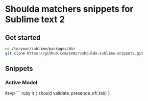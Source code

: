 # Shoulda matchers snippets for Sublime text 2

## Get started
```bash
cd /to/your/sublime/packages/dir
git clone https://github.com/sn0cr/shoulda-sublime-snippets.git
```

## Snippets
### Active Model
itsvp ``` ruby
it { should validate_presence_of(:tab) }
```
